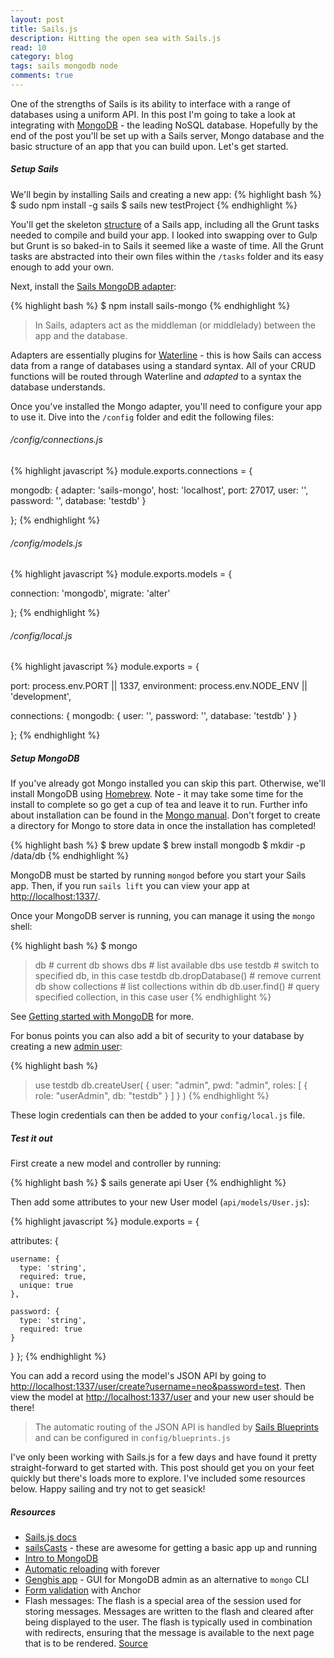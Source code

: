 ```yaml
---
layout: post
title: Sails.js
description: Hitting the open sea with Sails.js
read: 10
category: blog
tags: sails mongodb node
comments: true
---
```


One of the strengths of Sails is its ability to interface with a range of databases using a uniform API. In this post I'm going to take a look at integrating with [MongoDB](http://mongodb.org/) - the leading NoSQL database. Hopefully by the end of the post you'll be set up with a Sails server, Mongo database and the basic structure of an app that you can build upon. Let's get started.

##### Setup Sails

We'll begin by installing Sails and creating a new app:
{% highlight bash %}
$ sudo npm install -g sails
$ sails new testProject
{% endhighlight %}

You'll get the skeleton [structure](https://github.com/balderdashy/sails-docs/tree/master/anatomy/myApp) of a Sails app, including all the Grunt tasks needed to compile and build your app. I looked into swapping over to Gulp but Grunt is so baked-in to Sails it seemed like a waste of time. All the Grunt tasks are abstracted into their own files within the `/tasks` folder and its easy enough to add your own.

Next, install the [Sails MongoDB adapter](https://github.com/balderdashy/sails-mongo):

{% highlight bash %}
$ npm install sails-mongo
{% endhighlight %}

> In Sails, adapters act as the middleman (or middlelady) between the app and the database.

Adapters are essentially plugins for [Waterline](https://github.com/balderdashy/waterline) - this is how Sails can access data from a range of databases using a standard syntax. All of your CRUD functions will be routed through Waterline and *adapted* to a syntax the database understands.

Once you've installed the Mongo adapter, you'll need to configure your app to use it. Dive into the `/config` folder and edit the following files:

###### /config/connections.js

{% highlight javascript %}
module.exports.connections = {

  mongodb: {
    adapter: 'sails-mongo',
    host: 'localhost',
    port: 27017,
    user: '',
    password: '',
    database: 'testdb'
  }

};
{% endhighlight %}

###### /config/models.js

{% highlight javascript %}
module.exports.models = {

  connection: 'mongodb',
  migrate: 'alter'

};
{% endhighlight %}

###### /config/local.js

{% highlight javascript %}
module.exports = {

   port: process.env.PORT || 1337,
   environment: process.env.NODE_ENV || 'development',

   connections: {
      mongodb: {
        user: '',
        password: '',
        database: 'testdb'
      }
  }

};
{% endhighlight %}

##### Setup MongoDB

If you've already got Mongo installed you can skip this part. Otherwise, we'll install MongoDB using [Homebrew](http://brew.sh/). Note - it may take some time for the install to complete so go get a cup of tea and leave it to run. Further info about installation can be found in the [Mongo manual](http://docs.mongodb.org/manual/tutorial/install-mongodb-on-os-x/#install-mongodb). Don't forget to create a directory for Mongo to store data in once the installation has completed!

{% highlight bash %}
$ brew update
$ brew install mongodb
$ mkdir -p /data/db
{% endhighlight %}

MongoDB must be started by running `mongod` before you start your Sails app. Then, if you run `sails lift` you can view your app at [http://localhost:1337/](http://localhost:1337/).

Once your MongoDB server is running, you can manage it using the `mongo` shell:

{% highlight bash %}
$ mongo
> db # current db
> shows dbs # list available dbs
> use testdb # switch to specified db, in this case testdb
> db.dropDatabase() # remove current db
> show collections # list collections within db
> db.user.find() # query specified collection, in this case user
{% endhighlight %}

See [Getting started with MongoDB](http://docs.mongodb.org/manual/tutorial/getting-started/) for more.

For bonus points you can also add a bit of security to your database by creating a new [admin user](http://docs.mongodb.org/manual/tutorial/add-user-administrator/):

{% highlight bash %}
> use testdb
> db.createUser(
  {
    user: "admin",
    pwd: "admin",
    roles:
    [
      {
        role: "userAdmin",
        db: "testdb"
      }
    ]
  }
)
{% endhighlight %}

These login credentials can then be added to your `config/local.js` file.

##### Test it out

First create a new model and controller by running:

{% highlight bash %}
$ sails generate api User
{% endhighlight %}

Then add some attributes to your new User model (`api/models/User.js`):

{% highlight javascript %}
module.exports = {

  attributes: {

    username: {
      type: 'string',
      required: true,
      unique: true
    },

    password: {
      type: 'string',
      required: true
    }
  }
};
{% endhighlight %}

You can add a record using the model's JSON API by going to [http://localhost:1337/user/create?username=neo&password=test](http://localhost:1337/user/create?username=neo&password=test). Then view the model at [http://localhost:1337/user](http://localhost:1337/user) and your new user should be there!

> The automatic routing of the JSON API is handled by [Sails Blueprints](http://sailsjs.org/#/documentation/reference/blueprint-api?q=blueprint-routes) and can be configured in `config/blueprints.js`

I've only been working with Sails.js for a few days and have found it pretty straight-forward to get started with. This post should get you on your feet quickly but there's loads more to explore. I've included some resources below. Happy sailing and try not to get seasick!

##### Resources

- [Sails.js docs](http://sailsjs.org/#/documentation)
- [sailsCasts](http://irlnathan.github.io/sailscasts) - these are awesome for getting a basic app up and running
- [Intro to MongoDB](http://www.mongodb.com/presentations/building-web-applications-mongodb-introduction)
- [Automatic reloading](https://coderwall.com/p/njcr7w) with forever
- [Genghis app](http://genghisapp.com/) - GUI for MongoDB admin as an alternative to `mongo` CLI
- [Form validation](https://github.com/balderdashy/sails-docs/blob/0.9/models.md#validations) with Anchor
- Flash messages: The flash is a special area of the session used for storing messages.  Messages are written to the flash and cleared after being displayed to the user. The flash is typically used in combination with redirects, ensuring that the message is available to the next page that is to be rendered. [Source](https://www.npmjs.org/package/connect-flash#readme)